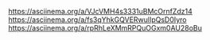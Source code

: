 https://asciinema.org/a/VJcVMH4s3331uBMcOrnfZdz14
https://asciinema.org/a/fs3qYhkGQVERwulIpQsD0Iyro
https://asciinema.org/a/rpRhLeXMmRPQuOGxm0AU28oBu
